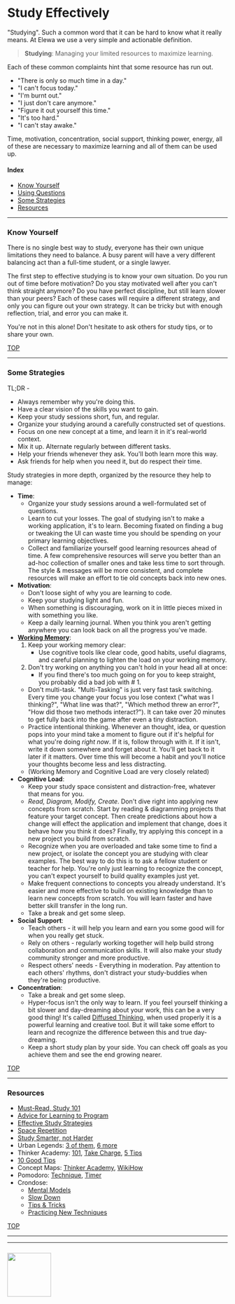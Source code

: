 
# Study Effectively

"Studying".  Such a common word that it can be hard to know what it really means.  At Elewa we use a very simple and actionable definition.

> __Studying__: Managing your limited resources to maximize learning.

Each of these common complaints hint that some resource has run out.
* "There is only so much time in a day."
* "I can't focus today."
* "I'm burnt out."
* "I just don't care anymore."
* "Figure it out yourself this time."
* "It's too hard."
* "I can't stay awake."

Time, motivation, concentration, social support, thinking power, energy, all of these are necessary to maximize learning and all of them can be used up.

#### Index
* [Know Yourself](#know-yourself)
* [Using Questions](#using-questions)
* [Some Strategies](#some-strategies)
* [Resources](#resources)

___

### Know Yourself

There is no single best way to study, everyone has their own unique limitations they need to balance.  A busy parent will have a very different balancing act than a full-time student, or a single lawyer.

The first step to effective studying is to know your own situation.  Do you run out of time before motivation?  Do you stay motivated well after you can't think straight anymore?  Do you have perfect discipline, but still learn slower than your peers? Each of these cases will require a different strategy, and only you can figure out your own strategy.  It can be tricky but with enough reflection, trial, and error you can make it.

You're not in this alone!  Don't hesitate to ask others for study tips, or to share your own.

[TOP](#study-effectively)

___

### Some Strategies

TL;DR -
* Always remember why you're doing this.
* Have a clear vision of the skills you want to gain.
* Keep your study sessions short, fun, and regular.
* Organize your studying around a carefully constructed set of questions.
* Focus on one new concept at a time, and learn it in it's real-world context.
* Mix it up. Alternate regularly between different tasks.
* Help your friends whenever they ask.  You'll both learn more this way.
* Ask friends for help when you need it, but do respect their time.


Study strategies in more depth, organized by the resource they help to manage:
* __Time__:
  * Organize your study sessions around a well-formulated set of questions.
  * Learn to cut your losses.  The goal of studying isn't to make a working application, it's to learn. Becoming fixated on finding a bug or tweaking the UI can waste time you should be spending on your primary learning objectives.
  * Collect and familiarize yourself good learning resources ahead of time. A few comprehensive resources will serve you better than an ad-hoc collection of smaller ones and take less time to sort through. The style & messages will be more consistent, and complete resources will make an effort to tie old concepts back into new ones.
* __Motivation__:
  * Don't loose sight of why you are learning to code.
  * Keep your studying light and fun.
  * When something is discouraging, work on it in little pieces mixed in with something you like.
  * Keep a daily learning journal.  When you think you aren't getting anywhere you can look back on all the progress you've made.
* __[Working Memory](https://www.scientificamerican.com/article/working-memory-how-you-keep-things-ldquo-in-mind-rdquo-over-the-short-term/)__:
  1. Keep your working memory clear:
     * Use cognitive tools like clear code, good habits, useful diagrams, and careful planning to lighten the load on your working memory.
  2. Don't try working on anything you can't hold in your head all at once:
     * If you find there's too much going on for you to keep straight, you probably did a bad job with # 1.
  *  Don't multi-task. "Multi-Tasking" is just very fast task switching. Every time you change your focus you lose context ("what was I thinking?", "What line was that?", "Which method threw an error?", "How did those two methods interact?"). It can take over 20 minutes to get fully back into the game after even a tiny distraction.
  * Practice intentional thinking.  Whenever an thought, idea, or question pops into your mind take a moment to figure out if it's helpful for what you're doing _right now_. If it is, follow through with it. If it isn't, write it down somewhere and forget about it.  You'll get back to it later if it matters.  Over time this will become a habit and you'll notice your thoughts become less and less distracting.
  * (Working Memory and Cognitive Load are very closely related)
* __Cognitive Load__:
  * Keep your study space consistent and distraction-free, whatever that means for you.
  * _Read, Diagram, Modify, Create_.  Don't dive right into applying new concepts from scratch.  Start by reading & diagramming projects that feature your target concept.  Then create predictions about how a change will effect the application and implement that change, does it behave how you think it does?  Finally, try applying this concept in a new project you build from scratch.
  * Recognize when you are overloaded and take some time to find a new project, or isolate the concept you are studying with clear examples.  The best way to do this is to ask a fellow student or teacher for help.  You're only just learning to recognize the concept, you can't expect yourself to build quality examples just yet.
  * Make frequent connections to concepts you already understand. It's easier and more effective to build on existing knowledge than to learn new concepts from scratch.  You will learn faster and have better skill transfer in the long run.
  * Take a break and get some sleep.
* __Social Support__:
  * Teach others - it will help you learn and earn you some good will for when you really get stuck.
  * Rely on others - regularly working together will help build strong collaboration and communication skills.  It will also make your study community stronger and more productive.
  * Respect others' needs - Everything in moderation.  Pay attention to each others' rhythms, don't  distract your study-buddies when they're being productive.
* __Concentration__:
  * Take a break and get some sleep.
  * Hyper-focus isn't the only way to learn.  If you feel yourself thinking a bit slower and day-dreaming about your work, this can be a very good thing! It's called [Diffused Thinking](https://staciechoice1010.wordpress.com/2014/08/08/focused-vs-diffused-mode/), when used properly it is a powerful learning and creative tool.  But it will take some effort to learn and recognize the difference between this and true day-dreaming.
  * Keep a short study plan by your side.  You can check off goals as you achieve them and see the end growing nearer.



[TOP](#study-effectively)

___


### Resources

* [Must-Read, Study 101](https://learningcenter.unc.edu/tips-and-tools/studying-101-study-smarter-not-harder/)
* [Advice for Learning to Program](http://www.programmingforbeginnersbook.com/blog/when_you_know_the_basics_but_you_still_cant_code/)
* [Effective Study Strategies](http://www2.open.ac.uk/students/_data/documents/helpcentre/develop-effective-study-strategies.pdf)
* [Space Repetition](https://www.youtube.com/watch?v=eVajQPuRmk8)
* [Study Smarter, not Harder](https://www.youtube.com/watch?v=Xt5qpbiqw2g&feature=youtu.be&t=297)
* Urban Legends: [3 of them](https://laurenmarg.com/2015/10/07/article-summary-kirschner-van-merrienboer-2014-urban-legends/), [6 more](https://www.fastcompany.com/40420472/five-popular-myths-about-learning-that-are-completely-wrong)
* Thinker Academy: [101](https://thinkeracademy.com/study-skills-101/), [Take Charge](https://thinkeracademy.com/take-charge-learning-strategies/), [5 Tips](https://thinkeracademy.com/5-study-skills-to-accelerate-your-learning/)
* [10 Good Tips](https://www.goconqr.com/en/examtime/blog/study-hacks/)
* Concept Maps: [Thinker Academy](https://thinkeracademy.com/3-ways-concept-maps-help-you-learn/), [WikiHow](http://www.wikihow.com/Make-a-Concept-Map)
* Pomodoro: [Technique](https://medium.com/life-hacks/more-productivity-with-the-pomodoro-technique-d7ce8926ec0c), [Timer](https://tomato-timer.com/#)
* Crondose:
  * [Mental Models](https://www.youtube.com/watch?v=5K_sxBUGx8A)
  * [Slow Down](https://www.youtube.com/watch?v=qfH2pL0yP3A)
  * [Tips & Tricks](https://www.youtube.com/watch?v=2nnteBL1ZFQ&t=7s)
  * [Practicing New Techniques](https://www.youtube.com/watch?v=hLYf7_f3sAE)


[TOP](#study-effectively)


___
___
### <a href="https://hackyourfuture.be" target="_blank"><img src="https://user-images.githubusercontent.com/18554853/63941625-4c7c3d00-ca6c-11e9-9a76-8d5e3632fe70.jpg" width="100" height="100"></a>
